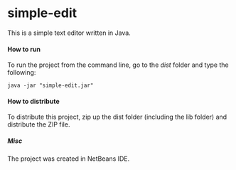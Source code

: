 # simple-edit
This is a simple text editor written in Java.

#### How to run

To run the project from the command line, go to the *dist* folder and
type the following:

```
java -jar "simple-edit.jar" 
```

#### How to distribute

To distribute this project, zip up the dist folder (including the lib folder)
and distribute the ZIP file.

##### Misc

The project was created in NetBeans IDE.
